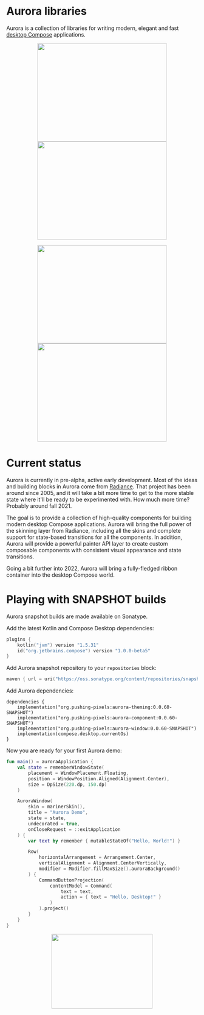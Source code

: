
# Aurora libraries

Aurora is a collection of libraries for writing modern, elegant and fast [desktop Compose](https://github.com/JetBrains/compose-jb) applications.

<p align="center">
<img src="https://raw.githubusercontent.com/kirill-grouchnikov/aurora/icicle/docs/images/theming/skins/nebula.png" width="340" height="258" border=0>
<img src="https://raw.githubusercontent.com/kirill-grouchnikov/aurora/icicle/docs/images/theming/skins/gemini.png" width="340" height="258" border=0>
</p>

<p align="center">
<img src="https://raw.githubusercontent.com/kirill-grouchnikov/aurora/icicle/docs/images/theming/skins/graphitechalk.png" width="340" height="258" border=0>
<img src="https://raw.githubusercontent.com/kirill-grouchnikov/aurora/icicle/docs/images/theming/skins/nightshade.png" width="340" height="258" border=0>
</p>

# Current status

Aurora is currently in pre-alpha, active early development. Most of the ideas and building blocks in Aurora come from [Radiance](https://github.com/kirill-grouchnikov/radiance). That project has been around since 2005, and it will take a bit more time to get to the more stable state where it'll be ready to be experimented with. How much more time? Probably around fall 2021.

The goal is to provide a collection of high-quality components for building modern desktop Compose applications. Aurora will bring the full power of the skinning layer from Radiance, including all the skins and complete support for state-based transitions for all the components. In addition, Aurora will provide a powerful painter API layer to create custom composable components with consistent visual appearance and state transitions.

Going a bit further into 2022, Aurora will bring a fully-fledged ribbon container into the desktop Compose world.

# Playing with SNAPSHOT builds

Aurora snapshot builds are made available on Sonatype.

Add the latest Kotlin and Compose Desktop dependencies:
```kotlin
plugins {
    kotlin("jvm") version "1.5.31"
    id("org.jetbrains.compose") version "1.0.0-beta5"
}
```

Add Aurora snapshot repository to your `repositories` block:
```kotlin
maven { url = uri("https://oss.sonatype.org/content/repositories/snapshots") }
```

Add Aurora dependencies:

```
dependencies {
    implementation("org.pushing-pixels:aurora-theming:0.0.60-SNAPSHOT")
    implementation("org.pushing-pixels:aurora-component:0.0.60-SNAPSHOT")
    implementation("org.pushing-pixels:aurora-window:0.0.60-SNAPSHOT")
    implementation(compose.desktop.currentOs)
}
```

Now you are ready for your first Aurora demo:

```kotlin
fun main() = auroraApplication {
    val state = rememberWindowState(
        placement = WindowPlacement.Floating,
        position = WindowPosition.Aligned(Alignment.Center),
        size = DpSize(220.dp, 150.dp)
    )

    AuroraWindow(
        skin = marinerSkin(),
        title = "Aurora Demo",
        state = state,
        undecorated = true,
        onCloseRequest = ::exitApplication
    ) {
        var text by remember { mutableStateOf("Hello, World!") }

        Row(
            horizontalArrangement = Arrangement.Center,
            verticalAlignment = Alignment.CenterVertically,
            modifier = Modifier.fillMaxSize().auroraBackground()
        ) {
            CommandButtonProjection(
                contentModel = Command(
                    text = text,
                    action = { text = "Hello, Desktop!" }
                )
            ).project()
        }
    }
}
```

<p align="center">
<img src="https://raw.githubusercontent.com/kirill-grouchnikov/aurora/icicle/docs/images/helloworld.png" width="266" height="196" border=0>
</p>
